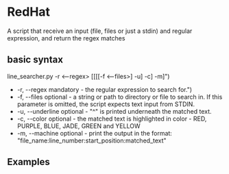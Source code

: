 # RedHat
A script that receive an input (file, files or just a stdin) and regular expression, and return the regex matches

## basic syntax
line_searcher.py -r <--regex> [[[[-f <--files>] -u] -c] -m]")
- -r, --regex     mandatory - the regular expression to search for.")
- -f, --files     optional  - a string or path to directory or file to search in.
                              If this parameter is omitted, the script expects text input from STDIN.
- -u, --underline optional  - "^" is printed underneath the matched text.
- -c, --color     optional  - the matched text is highlighted in color - RED, PURPLE, BLUE, JADE, GREEN and YELLOW
- -m, --machine   optional  - print the output in the format: "file_name:line_number:start_position:matched_text"

## Examples
